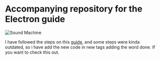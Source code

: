 # Accompanying repository for the Electron guide

![Sound Machine](https://rawgithub.com/bojzi/sound-machine/master/sketch/sound-machine.png)

I have followed the steps on this [guide](https://medium.com/developers-writing/building-a-desktop-application-with-electron-204203eeb658), and some steps were kinda outdated, so i have add the new code in new tags adding the word done. If you want to check this out.
